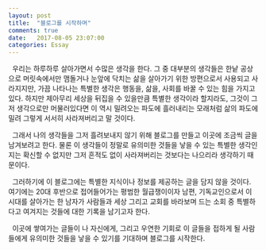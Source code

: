 ```yaml
---
layout: post
title:  "블로그를 시작하며"
comments: true
date:   2017-08-05 23:07:00
categories: Essay
---
```


&nbsp; 우리는 하루하루 살아가면서 수많은 생각을 한다. 그 중 대부분의 생각들은 한낱 공상으로 머릿속에서만 맴돌거나 눈앞에 닥치는 삶을 살아가기 위한 방편으로서 사용되고 사라지지만, 가끔 나타나는 특별한 생각은 행동을, 삶을, 사회를 바꿀 수 있는 힘을 가지고 있다. 하지만 제아무리 세상을 뒤집을 수 있을만큼 특별한 생각이라 할지라도, 그것이 그저 생각으로만 머물러있다면 이 역시 밀려오는 파도에 흘러내리는 모래처럼 삶의 파도에 밀려 그렇게 서서히 사라져버리고 말 것이다.

&nbsp; 그래서 나의 생각들을 그저 흘려보내지 않기 위해 블로그를 만들고 이곳에 조금씩 글을 남겨보려고 한다. 물론 이 생각들이 정말로 유의미한 것들을 낳을 수 있는 특별한 생각인지는 확신할 수 없지만 그저 흔적도 없이 사라져버리는 것보다는 나으리라 생각하기 때문이다.

&nbsp; 그러하기에 이 블로그에는 특별한 지식이나 정보를 제공하는 글을 담지 않을 것이다. 여기에는 20대 후반으로 접어들어가는 평범한 월급쟁이이자 남편, 기독교인으로서 이 시대를 살아가는 한 남자가 사람들과 세상 그리고 교회를 바라보며 드는 소회 중 특별하다고 여겨지는 것들에 대한 기록을 남기고자 한다.

&nbsp; 이곳에 쌓여가는 글들이 나 자신에게, 그리고 우연한 기회로 이 글들을 접하게 될 사람들에게 유의미한 것들을 낳을 수 있기를 기대하며 블로그를 시작한다.
